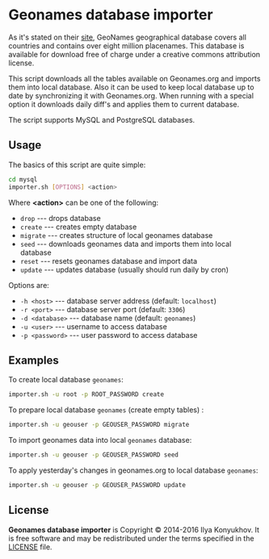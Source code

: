 # Geonames database importer

As it's stated on their [site](http://www.geonames.org/), GeoNames geographical database covers all countries and contains over eight million placenames. This database is available for download free of charge under a creative commons attribution license.

This script downloads all the tables available on Geonames.org and imports them into local database. Also it can be used to keep local database up to date by synchronizing it with Geonames.org. When running with a special option it downloads daily diff's and applies them to current database.

The script supports MySQL and PostgreSQL databases.

## Usage

The basics of this script are quite simple:

```sh
cd mysql
importer.sh [OPTIONS] <action>
```

Where **\<action\>** can be one of the following:

* `drop` --- drops database
* `create` --- creates empty database
* `migrate` --- creates structure of local geonames database
* `seed` --- downloads geonames data and imports them into local database
* `reset` --- resets geonames database and import data
* `update` --- updates database (usually should run daily by cron)

Options are:

* `-h <host>` --- database server address (default: `localhost`)
* `-r <port>` --- database server port (default: `3306`)
* `-d <database>` --- database name (default: `geonames`)
* `-u <user>` --- username to access database
* `-p <password>` --- user password to access database

## Examples

To create local database `geonames`:

```sh
importer.sh -u root -p ROOT_PASSWORD create
```

To prepare local database `geonames` (create empty tables) :

```sh
importer.sh -u geouser -p GEOUSER_PASSWORD migrate
```

To import geonames data into local `geonames` database:

```sh
importer.sh -u geouser -p GEOUSER_PASSWORD seed
```

To apply yesterday's changes in geonames.org to local database `geonames`:

```sh
importer.sh -u geouser -p GEOUSER_PASSWORD update
```

## License

**Geonames database importer** is Copyright © 2014-2016 Ilya Konyukhov. It is free software and may be redistributed under the terms specified in the [LICENSE](https://github.com/ilkon/geonames-importer/blob/master/LICENSE) file.
